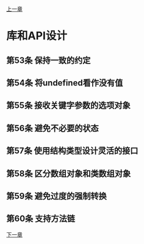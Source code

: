 [上一章](./第5章.md)

# 库和API设计

## 第53条 保持一致的约定


## 第54条 将undefined看作没有值


## 第55条 接收关键字参数的选项对象


## 第56条 避免不必要的状态


## 第57条 使用结构类型设计灵活的接口


## 第58条 区分数组对象和类数组对象


## 第59条 避免过度的强制转换


## 第60条 支持方法链


[下一章](./第7章.md)
